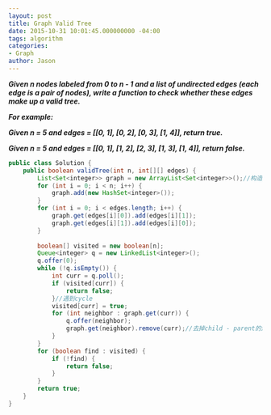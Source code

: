 ```yaml
---
layout: post
title: Graph Valid Tree
date: 2015-10-31 10:01:45.000000000 -04:00
tags: algorithm
categories:
- Graph
author: Jason
---
```

<p><strong><em>Given n nodes labeled from 0 to n - 1 and a list of undirected edges (each edge is a pair of nodes), write a function to check whether these edges make up a valid tree.</p>

For example:</p>
Given n = 5 and edges = [[0, 1], [0, 2], [0, 3], [1, 4]], return true.</p>
Given n = 5 and edges = [[0, 1], [1, 2], [2, 3], [1, 3], [1, 4]], return false.</em></strong></p>
``` java
public class Solution {
    public boolean validTree(int n, int[][] edges) {
        List<Set<integer>> graph = new ArrayList<Set<integer>>();//构造graph的方法 adjacency list
        for (int i = 0; i < n; i++) {
            graph.add(new HashSet<integer>());
        }
        for (int i = 0; i < edges.length; i++) {
            graph.get(edges[i][0]).add(edges[i][1]);
            graph.get(edges[i][1]).add(edges[i][0]);
        }
        
        boolean[] visited = new boolean[n];
        Queue<integer> q = new LinkedList<integer>();
        q.offer(0);
        while (!q.isEmpty()) {
            int curr = q.poll();
            if (visited[curr]) {
                return false;
            }//遇到cycle
            visited[curr] = true;
            for (int neighbor : graph.get(curr)) {
                q.offer(neighbor);
                graph.get(neighbor).remove(curr);//去掉child - parent的边 后面不需再用
            }
        }
        for (boolean find : visited) {
            if (!find) {
                return false;
            }
        }
        return true;
    }
}
```
